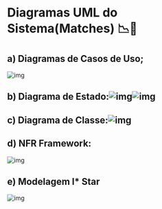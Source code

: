 #	Diagramas UML do Sistema(Matches) :chart_with_downwards_trend::floppy_disk:



##	a) Diagramas de Casos de Uso; 
![img](https://lh4.googleusercontent.com/kJymPqOfJPAHpJwKxBBA_D9lIwyHJoyrjEcBI8naKJD4tYew26CGRxaxxWip2wxaRODMezC_LtWB6beRYXk4ZLD817FJr0Ur0kqHLD2l4f9NmVNdL0wwRZIJvpA6F8Hx2qoi_b4b)




##	b) Diagrama de Estado:![img](https://lh4.googleusercontent.com/DT3Y3j7IKgPeA8gRqcRDTtxAEUVijyTNuDrh1yJmXP0xk09rRSROEs1eGgt2KziDsZbmLWDSsZbsh5qDSkERJwd4djkSkjam8kycV4lti3YWmelez3yzCxcLfqW6lqfFghpvux4k)![img](https://lh3.googleusercontent.com/U7UufXP8m9XD7JUfzXhPYQ-mQu_WI5pFHQ_6h9fBXjf5dRiOf7zwH_5JtaS5mTzaG3AVU6eetsc7FPDwkvo8uH3Aw9ayRcZPAlpa1872JCR85h5RZ6UKElePCOsvv2ccGexPW45k)



##	c) Diagrama de Classe:![img](https://lh4.googleusercontent.com/8UvBu69lj0bDjDgKlL6KQ6KKyP3785C7_5wOWyobV5x7zBYui0jNxbQcPdKpthCM18Kcs5ELkgWeqy0XWUaGTvrrnhBaCpJV8_e0o8UHD_AT66dWlvEqCkJHk5rQCaLCLqlLaP-H)





##	d) NFR Framework: 

![img](https://lh3.googleusercontent.com/Ay3hYHBP8oTSt48EejDUIa5Pl5OcxaG-rnWKPSiU0oteo-tOGf-wPpP4Zu5g_VHg7onYBzC1LIgYnYFZPP-bWFTEUlxDO5H1gyecqCaIhx-HR6U5HZvymFbfx5pydyxTpnd0JkTE)






##	e) Modelagem l* Star 
![img](https://lh3.googleusercontent.com/Hv0w_gI-TRWIQbN95q-UxhhBUraKa3dGrzaiEKarzSjEXS_VMvWRdvqEI1W_ER3B61Z_j7z_D77bt0nH5HZgGRHHtSgtsnHc9P2SoeaQv6h8WcLlcGGYtY395YCaHGNWc9DEhBge)

